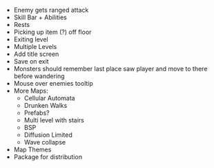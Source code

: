 - Enemy gets ranged attack
- Skill Bar + Abilities
- Rests
- Picking up item (?) off floor
- Exiting level
- Multiple Levels
- Add title screen
- Save on exit
- Monsters should remember last place saw player and move to there before wandering
- Mouse over enemies tooltip
- More Maps:
    - Cellular Automata
    - Drunken Walks
    - Prefabs?
    - Multi level with stairs
    - BSP
    - Diffusion Limited
    - Wave collapse
- Map Themes
- Package for distribution